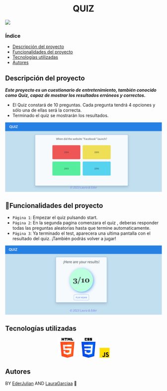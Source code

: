 <h1 align="center"> QUIZ </h1>
 <p align="left">
   <img src="https://img.shields.io/badge/STATUS-FINISHED-blue">
 </p>


 ### Índice
 - [Descripción del proyecto](#descripción-del-proyecto)
 - [Funcionalidades del proyecto](#Funcionalidades-del-proyecto)
 - [Tecnologías utilizadas](#tecnologías-utilizadas)
 - [Autores](#Autores)



## Descripción del proyecto
***Este proyecto es un cuestionario de entretenimiento, también conocido como Quiz,
capaz de mostrar los resultados erróneos y correctos.*** 

- El Quiz constará de 10 preguntas. Cada pregunta tendrá 4 opciones y
sólo una de ellas será la correcta.
- Terminado el quiz se mostrarán los resultados.


<p align="center"><img src="assets/ejemploquiz.PNG" alt="project-image"></p>



## :hammer:Funcionalidades del proyecto
- `Página 1`: Empezar el quiz pulsando start.
- `Página 2`: En la segunda pagina comenzara el quiz , deberas responder todas las preguntas aleatorias hasta que termine automaticamente.
- `Página 3`: Ya terminado el test, aparecera una ultima pantalla con el resultado del quiz.
¡También podrás volver a jugar!


<p align="center"><img src="assets/results.PNG" alt="project-image"></p>


## Tecnologías utilizadas


<p align="center">
<img src="assets/html-5.png" alt="project-image">
<img src="assets/css-3.png" alt="project-image">
<img src="assets/js.png" alt="project-image">
</p>


## Autores
 BY [EderJulian](https://github.com/EderJulian) AND [LauraGarciaa](https://github.com/LauraGarciaa) :slightly_smiling_face:


